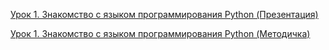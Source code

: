 [Урок 1. Знакомство с языком программирования Python (Презентация)](https://drive.google.com/file/d/1JUz1pPZiQtH6f3dG3QRuJ7A4UyODcNEt/view?usp=sharing)

[Урок 1. Знакомство с языком программирования Python (Методичка)](https://drive.google.com/file/d/14KldwbF9ZEBPGXb654uR2bUc5EnT8R0E/view?usp=sharing)
